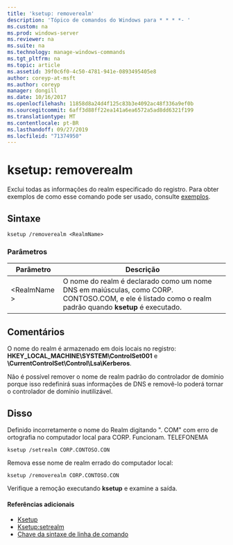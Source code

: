 ```yaml
---
title: 'ksetup: removerealm'
description: 'Tópico de comandos do Windows para * * * *- '
ms.custom: na
ms.prod: windows-server
ms.reviewer: na
ms.suite: na
ms.technology: manage-windows-commands
ms.tgt_pltfrm: na
ms.topic: article
ms.assetid: 39f0c6f0-4c50-4781-941e-0893495405e8
author: coreyp-at-msft
ms.author: coreyp
manager: dongill
ms.date: 10/16/2017
ms.openlocfilehash: 11858d8a24d4f125c83b3e4092ac48f336a9ef0b
ms.sourcegitcommit: 6aff3d88ff22ea141a6ea6572a5ad8dd6321f199
ms.translationtype: MT
ms.contentlocale: pt-BR
ms.lasthandoff: 09/27/2019
ms.locfileid: "71374950"
---
```

# <a name="ksetupremoverealm"></a>ksetup: removerealm



Exclui todas as informações do realm especificado do registro. Para obter exemplos de como esse comando pode ser usado, consulte [exemplos](#BKMK_Examples).

## <a name="syntax"></a>Sintaxe

```
ksetup /removerealm <RealmName>
```

### <a name="parameters"></a>Parâmetros

|Parâmetro|Descrição|
|---------|-----------|
|\<RealmName >|O nome do realm é declarado como um nome DNS em maiúsculas, como CORP. CONTOSO.COM, e ele é listado como o realm padrão quando **ksetup** é executado.|

## <a name="remarks"></a>Comentários

O nome do realm é armazenado em dois locais no registro: **HKEY_LOCAL_MACHINE\SYSTEM\ControlSet001** e **\CurrentControlSet\Control\Lsa\Kerberos**.

Não é possível remover o nome de realm padrão do controlador de domínio porque isso redefinirá suas informações de DNS e removê-lo poderá tornar o controlador de domínio inutilizável.

## <a name="BKMK_Examples"></a>Disso

Definido incorretamente o nome do Realm digitando ". COM" com erro de ortografia no computador local para CORP. Funcionam. TELEFONEMA
```
ksetup /setrealm CORP.CONTOSO.CON
```
Remova esse nome de realm errado do computador local:
```
ksetup /removerealm CORP.CONTOSO.CON
```
Verifique a remoção executando **ksetup** e examine a saída.

#### <a name="additional-references"></a>Referências adicionais

-   [Ksetup](ksetup.md)
-   [Ksetup:setrealm](ksetup-setrealm.md)
-   [Chave da sintaxe de linha de comando](command-line-syntax-key.md)